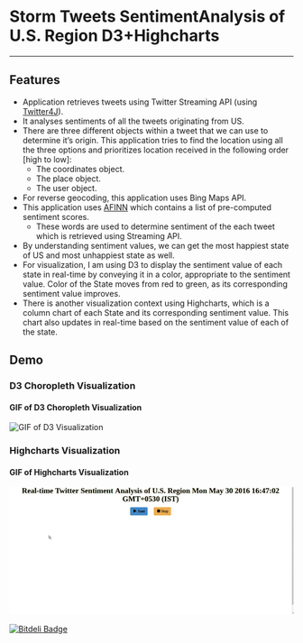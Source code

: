 # Storm Tweets SentimentAnalysis of U.S. Region D3+Highcharts
----------


## Features
* Application retrieves tweets using Twitter Streaming API (using [Twitter4J](http://twitter4j.org)).<br>
* It analyses sentiments of all the tweets originating from US.
* There are three different objects within a tweet that we can use to determine it’s origin. This application tries to find the location using all the three options and prioritizes location received in the following order [high to low]:
	* The coordinates object.
	* The place object.
	* The user object.
* For reverse geocoding, this application uses Bing Maps API. 
* This application uses [AFINN](http://www2.imm.dtu.dk/pubdb/views/publication_details.php?id=6010) which contains a list of pre-computed sentiment scores.
	* These words are used to determine sentiment of the each tweet which is retrieved using Streaming API.
* By understanding sentiment values, we can get the most happiest state of US and most unhappiest state as well.
* For visualization, I am using D3 to display the sentiment value of each state in real-time by conveying it in a color, appropriate to the sentiment value. Color of the State moves from red to green, as its corresponding sentiment value improves. 
* There is another visualization context using Highcharts, which is a column chart of each State and its corresponding sentiment value. This chart also updates in real-time based on the sentiment value of each of the state.

## Demo
### D3 Choropleth Visualization
#### GIF of D3 Choropleth Visualization
![GIF of D3 Visualization](d3ussentiment.gif)

### Highcharts Visualization
#### GIF of Highcharts Visualization
![GIF of Highcharts Visualization](highchartussentiment.gif)






[![Bitdeli Badge](https://d2weczhvl823v0.cloudfront.net/vimoxshah/stormu.s.tweetssentimentd3-highchart/trend.png)](https://bitdeli.com/free "Bitdeli Badge")

